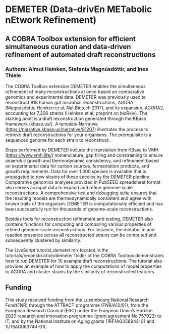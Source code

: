 # DEMETER (Data-drivEn METabolic nEtwork Refinement)

## A COBRA Toolbox extension for efficient simultaneous curation and data-driven refinement of automated draft reconstructions

### Authors: Almut Heinken, Stefanía Magnúsdóttir, and Ines Thiele

The COBRA Toolbox extension DEMETER enables the simultaneous refinement of many reconstructions at once based on comparative genomics and experimental data. DEMETER was previously used to reconstruct 818 human gut microbial reconstructions, AGORA (Magnúsdóttir, Heinken et al, Nat Biotech 2017), and its expansion, AGORA2, accounting for 7,206 strains (Heinken et al, preprint on bioRxiv). The starting point is a draft reconstruction generated through the KBase framework (kbase.us/). A template Narrative (https://narrative.kbase.us/narrative/81207) illustrates the process to retrieve draft reconstructions for your organisms. The prerequisite is a sequenced genome for each strain to reconstruct.

Steps performed by DEMETER include the translation from KBase to VMH (https://www.vmh.life/) nomenclature, gap filling and constraining to ensure anaerobic growth and thermodynamic consistency, and refinement based on experimental data for carbon sources, fermentation products, and growth requirements. Data for over 1,000 species is available that is propagated to new strains of these species by the DEMETER pipeline. Comparative genomics analyses provided in PubSEED spreadsheet format also serves as input data to expand and refine genome-scale reconstructions. A comprehensive test and debugging suite ensures that the resulting models are thermodynamically consistent and agree with known traits of the organism. DEMETER is computationally efficient and has been successfully run for thousands of genome-scale reconstructions.

Besides tools for reconstruction refinement and testing, DEMETER also contains functions for computing and comparing various properties of refined genome-scale reconstructions. For instance, the metabolite and reaction presence across all reconstructed strains can be computed and subsequently clustered by similarity.

The LiveScript tutorial_demeter.mlx located in the tutorials/reconstruction/demeter folder of the COBRA Toolbox demonstrates how to run DEMETER for 10 example draft reconstructions. The tutorial also provides an example of how to apply the computations of model properties to AGORA and cluster strains by the similarity of reconstructed features.

## Funding

This study received funding from the Luxembourg National Research Fund(FNR) through the ATTRACT programme (FNR/A12/01), from the European Research Council (ERC) under the European Union’s Horizon 2020 research and innovation programme (grant agreement No 757922) to IT, and by the National Institute on Aging grants (1RF1AG058942-01 and 1U19AG063744-01).
